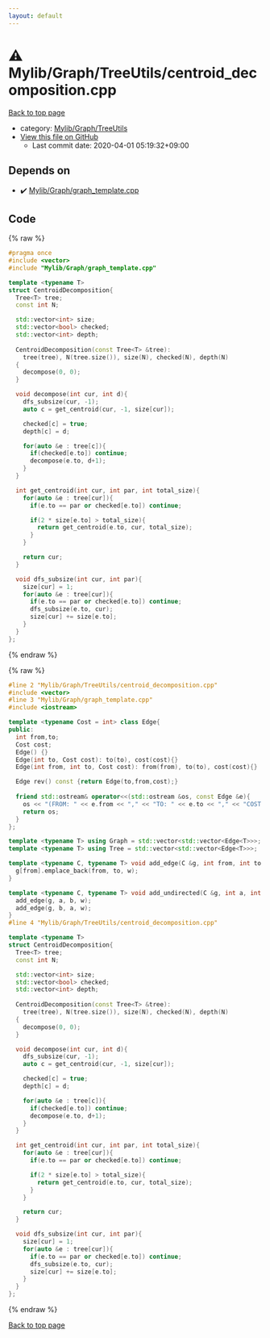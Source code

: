 ```yaml
---
layout: default
---
```


<!-- mathjax config similar to math.stackexchange -->
<script type="text/javascript" async
  src="https://cdnjs.cloudflare.com/ajax/libs/mathjax/2.7.5/MathJax.js?config=TeX-MML-AM_CHTML">
</script>
<script type="text/x-mathjax-config">
  MathJax.Hub.Config({
    TeX: { equationNumbers: { autoNumber: "AMS" }},
    tex2jax: {
      inlineMath: [ ['$','$'] ],
      processEscapes: true
    },
    "HTML-CSS": { matchFontHeight: false },
    displayAlign: "left",
    displayIndent: "2em"
  });
</script>

<script type="text/javascript" src="https://cdnjs.cloudflare.com/ajax/libs/jquery/3.4.1/jquery.min.js"></script>
<script src="https://cdn.jsdelivr.net/npm/jquery-balloon-js@1.1.2/jquery.balloon.min.js" integrity="sha256-ZEYs9VrgAeNuPvs15E39OsyOJaIkXEEt10fzxJ20+2I=" crossorigin="anonymous"></script>
<script type="text/javascript" src="../../../../assets/js/copy-button.js"></script>
<link rel="stylesheet" href="../../../../assets/css/copy-button.css" />


# :warning: Mylib/Graph/TreeUtils/centroid_decomposition.cpp

<a href="../../../../index.html">Back to top page</a>

* category: <a href="../../../../index.html#a41ea9974466d4f509bcbf59f2ee921e">Mylib/Graph/TreeUtils</a>
* <a href="{{ site.github.repository_url }}/blob/master/Mylib/Graph/TreeUtils/centroid_decomposition.cpp">View this file on GitHub</a>
    - Last commit date: 2020-04-01 05:19:32+09:00




## Depends on

* :heavy_check_mark: <a href="../graph_template.cpp.html">Mylib/Graph/graph_template.cpp</a>


## Code

<a id="unbundled"></a>
{% raw %}
```cpp
#pragma once
#include <vector>
#include "Mylib/Graph/graph_template.cpp"

template <typename T>
struct CentroidDecomposition{
  Tree<T> tree;
  const int N;

  std::vector<int> size;
  std::vector<bool> checked;
  std::vector<int> depth;
  
  CentroidDecomposition(const Tree<T> &tree):
    tree(tree), N(tree.size()), size(N), checked(N), depth(N)
  {
    decompose(0, 0);
  }

  void decompose(int cur, int d){
    dfs_subsize(cur, -1);
    auto c = get_centroid(cur, -1, size[cur]);

    checked[c] = true;
    depth[c] = d;

    for(auto &e : tree[c]){
      if(checked[e.to]) continue;
      decompose(e.to, d+1);
    }
  }

  int get_centroid(int cur, int par, int total_size){
    for(auto &e : tree[cur]){
      if(e.to == par or checked[e.to]) continue;

      if(2 * size[e.to] > total_size){
        return get_centroid(e.to, cur, total_size);
      }
    }

    return cur;
  }

  void dfs_subsize(int cur, int par){
    size[cur] = 1;
    for(auto &e : tree[cur]){
      if(e.to == par or checked[e.to]) continue;
      dfs_subsize(e.to, cur);
      size[cur] += size[e.to];
    }
  }
};

```
{% endraw %}

<a id="bundled"></a>
{% raw %}
```cpp
#line 2 "Mylib/Graph/TreeUtils/centroid_decomposition.cpp"
#include <vector>
#line 3 "Mylib/Graph/graph_template.cpp"
#include <iostream>

template <typename Cost = int> class Edge{
public:
  int from,to;
  Cost cost;
  Edge() {}
  Edge(int to, Cost cost): to(to), cost(cost){}
  Edge(int from, int to, Cost cost): from(from), to(to), cost(cost){}

  Edge rev() const {return Edge(to,from,cost);}
  
  friend std::ostream& operator<<(std::ostream &os, const Edge &e){
    os << "(FROM: " << e.from << "," << "TO: " << e.to << "," << "COST: " << e.cost << ")";
    return os;
  }
};

template <typename T> using Graph = std::vector<std::vector<Edge<T>>>;
template <typename T> using Tree = std::vector<std::vector<Edge<T>>>;

template <typename C, typename T> void add_edge(C &g, int from, int to, T w){
  g[from].emplace_back(from, to, w);
}

template <typename C, typename T> void add_undirected(C &g, int a, int b, T w){
  add_edge(g, a, b, w);
  add_edge(g, b, a, w);
}
#line 4 "Mylib/Graph/TreeUtils/centroid_decomposition.cpp"

template <typename T>
struct CentroidDecomposition{
  Tree<T> tree;
  const int N;

  std::vector<int> size;
  std::vector<bool> checked;
  std::vector<int> depth;
  
  CentroidDecomposition(const Tree<T> &tree):
    tree(tree), N(tree.size()), size(N), checked(N), depth(N)
  {
    decompose(0, 0);
  }

  void decompose(int cur, int d){
    dfs_subsize(cur, -1);
    auto c = get_centroid(cur, -1, size[cur]);

    checked[c] = true;
    depth[c] = d;

    for(auto &e : tree[c]){
      if(checked[e.to]) continue;
      decompose(e.to, d+1);
    }
  }

  int get_centroid(int cur, int par, int total_size){
    for(auto &e : tree[cur]){
      if(e.to == par or checked[e.to]) continue;

      if(2 * size[e.to] > total_size){
        return get_centroid(e.to, cur, total_size);
      }
    }

    return cur;
  }

  void dfs_subsize(int cur, int par){
    size[cur] = 1;
    for(auto &e : tree[cur]){
      if(e.to == par or checked[e.to]) continue;
      dfs_subsize(e.to, cur);
      size[cur] += size[e.to];
    }
  }
};

```
{% endraw %}

<a href="../../../../index.html">Back to top page</a>

